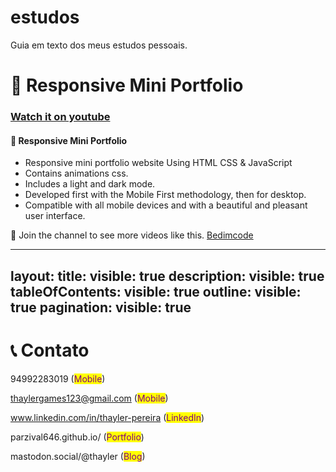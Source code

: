 # estudos
Guia em texto dos meus estudos pessoais.

# 💼 Responsive Mini Portfolio



### [Watch it on youtube](https://youtu.be/mq0xJxOTiYo)

#### 💼 Responsive Mini Portfolio

* Responsive mini portfolio website Using HTML CSS & JavaScript
* Contains animations css.
* Includes a light and dark mode.
* Developed first with the Mobile First methodology, then for desktop.
* Compatible with all mobile devices and with a beautiful and pleasant user interface.

💙 Join the channel to see more videos like this. [Bedimcode](https://www.youtube.com/c/Bedimcode)

---
layout:
  title:
    visible: true
  description:
    visible: true
  tableOfContents:
    visible: true
  outline:
    visible: true
  pagination:
    visible: true
---

# 📞 Contato

94992283019 (<mark style="color:purple;">Mobile</mark>)&#x20;

thaylergames123@gmail.com (<mark style="color:purple;">Mobile</mark>)&#x20;

www.linkedin.com/in/thayler-pereira (<mark style="color:purple;">LinkedIn</mark>)&#x20;

parzival646.github.io/ (<mark style="color:purple;">Portfolio</mark>)

&#x20;mastodon.social/@thayler (<mark style="color:purple;">Blog</mark>)
